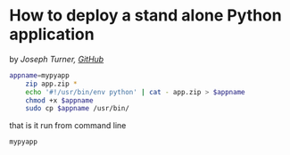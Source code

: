 How to deploy a stand alone Python application
================================================

by *Joseph Turner, [GitHub](https://github.com/Tearran)*
```bash
appname=mypyapp
    zip app.zip *
    echo '#!/usr/bin/env python' | cat - app.zip > $appname
    chmod +x $appname
    sudo cp $appname /usr/bin/
```
that is it run from command line
```
mypyapp
```
